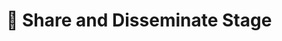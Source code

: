 # 🔴 Share and Disseminate Stage

<figure><img src="../../../../../.gitbook/assets/Share and Disseminate.jpg" alt=""><figcaption></figcaption></figure>
